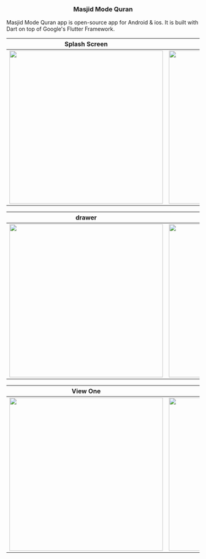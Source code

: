 
<h3 align="center">Masjid Mode Quran</h3>




Masjid Mode Quran app is open-source  app for Android & ios. It is built with Dart on top of Google's Flutter Framework.






| Splash Screen | homw screen Screen                        |
|------|-------------------------------------------|
|<img src="snapshot/splash.jpg" width="400">| <img src="snapshot/home.jpg" width="400"> |


| drawer                                      | setting  Page                                |
|---------------------------------------------|----------------------------------------------|
| <img src="snapshot/drawer.jpg" width="400"> | <img src="snapshot/setting.jpg" width="400"> |


| View One                                     | View Two  Page                               |
|----------------------------------------------|----------------------------------------------|
| <img src="snapshot/viewone.jpg" width="400"> | <img src="snapshot/viewtwo.jpg" width="400"> |



